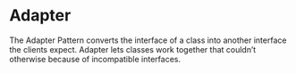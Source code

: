 # Adapter

The Adapter Pattern converts the interface of a class
into another interface the clients expect. Adapter lets
classes work together that couldn’t otherwise because of
incompatible interfaces.
